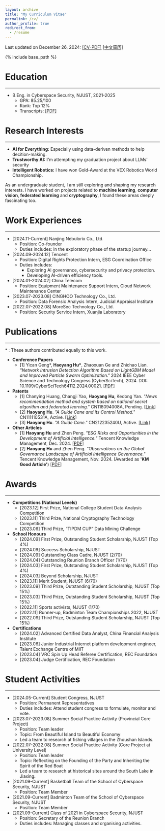 ```yaml
---
layout: archive
title: "My Curriculum Vitae"
permalink: /cv/
author_profile: true
redirect_from:
  - /resume
---
```


Last updated on December 26, 2024: <a href="https://ALIENHHY.github.io/_pages/CV_Haoyang_Hu_NJUST.pdf" target="_blank">[CV-PDF]</a>    <a href="https://ALIENHHY.github.io/_pages/胡皓阳中文简历.pdf" target="_blank">[中文简历]</a>

{% include base_path %}

Education
======
---
* B.Eng. in Cyberspace Security, NJUST, 2021-2025
  * GPA: 85.25/100
  * Rank: Top 12%
  * Transcripts: <a href="https://ALIENHHY.github.io/_pages/Transcripts-Haoyang Hu.pdf" target="_blank">[PDF]</a>

Research Interests
======
---
* **AI for Everything:** Especially using data-deriven methods to help decition-making.
* **Trustworthy AI:** I'm attempting my graduation project about LLMs' security
* **Intelligent Robotics:** I have won Gold-Award at the VEX Robotics World Championship.

As an undergraduate student, I am still exploring and shaping my research interests. I have worked on projects related to **machine learning**, **computer vision**, **federated learning** and **cryptography**, I found these areas deeply fascinating too.

Work Experiences
======
---
* [2024.11-Current] Nanjing Nebulorix Co., Ltd.
  * Position: Co-founder
  * Duties includes: In the exploratory phase of the startup journey...
* [2024.09-2024.12] Tencent
  * Position: Digital Rights Protection Intern, ESG Coordination Office
  * Duties includes:
      * Exploring AI governance, cybersecurity and privacy protection.
      * Developing AI-driven efficiency tools.
* [2024.01-2024.02] China Telecom
  * Position: Equipment Maintenance Support Intern, Cloud Network Maintenance Center
* [2023.07-2023.08] CINGHOO Technology Co., Ltd.
  * Position: Data Forensic Analysis Intern, Judicial Appraisal Institute
* [2022.07-2022.08] MoreSec Technology Co., Ltd.
  * Position: Security Service Intern, Xuanjia Laboratory

Publications
======
---
\* : These authors contributed equally to this work.
* **Conference Papers**
  * [1] Yican Geng\*, **Haoyang Hu\***, Zhaoxuan Ge and Zhichao Lian. *"Network Intrusion Detection Algorithm Based on LightGBM Model and Improved Particle Swarm Optimization."* 2024 IEEE Cyber Science and Technology Congress (CyberSciTech), 2024. DOI: 10.1109/CyberSciTech64112.2024.00021. <a href="https://ALIENHHY.github.io/_pages/CyberSciTech2024.pdf" target="_blank">[PDF]</a>
* **Patents**
  * [1] Chanying Huang, Changji Yao, **Haoyang Hu**, Kedong Yan. *"News recommendation method and system based on national secret algorithm and federated learning."* CN118094008A, Pending. <a href="https://patents.google.com/patent/CN118094008A" target="_blank">[Link]</a>
  * [2] **Haoyang Hu**. *"A Guide Cane and its Control Method."* CN111110531A, Active. <a href="https://patents.google.com/patent/CN111110531A" target="_blank">[Link]</a>
  * [3] **Haoyang Hu**. *"A Guide Cane."* CN212235240U, Active. <a href="https://patents.google.com/patent/CN212235240U" target="_blank">[Link]</a>
* **Other Articles**
  * [1] **Haoyang Hu** and Zhen Peng. *"ESG Risks and Opportunities in the Development of Artificial Intelligence."* Tencent Knowledge Management, Dec. 2024. <a href="https://ALIENHHY.github.io/_pages/人工智能发展的ESG风险与机遇【终】.pdf" target="_blank">[PDF]</a>
  * [2] **Haoyang Hu** and Zhen Peng. *"Observations on the Global Governance Landscape of Artificial Intelligence Governance."* Tencent Knowledge Management, Nov. 2024. (Awarded as **'KM Good Article'**) <a href="https://ALIENHHY.github.io/_pages/人工智能治理全球治理态势观察.pdf" target="_blank">[PDF]</a>

Awards
======
---
* **Competitions (National Levels)**
  * [2023.12] First Prize, National College Student Data Analysis Competition
  * [2023.11] Third Prize, National Cryptography Technology Competition
  * [2023.06] Third Prize, “TIPDM CUP” Data Mining Challenge
* **School Honours**
  * [2024.09] First Prize, Outstanding Student Scholarship, NJUST (Top 4%)
  * [2024.09] Success Scholarship, NJUST
  * [2024.09] Outstanding Class Cadre, NJUST (2/70)
  * [2024.04] Outstanding Reunion Branch Officer (1/70)
  * [2024.03] First Prize, Outstanding Student Scholarship, NJUST (Top 4%)
  * [2024.03] Beyond Scholarship, NJUST
  * [2023.11] Merit Student, NJUST (6/70)
  * [2023.09] Third Prize, Outstanding Student Scholarship, NJUST (Top 15%)
  * [2023.03] Third Prize, Outstanding Student Scholarship, NJUST (Top 15%)
  * [2022.11] Sports activists, NJUST (1/70)
  * [2022.11] Runner-up, Badminton Team Championships 2022, NJUST
  * [2022.09] Third Prize, Outstanding Student Scholarship, NJUST (Top 15%)
* **Certifications**
  * [2024.02] Advanced Certified Data Analyst, China Financial Analysis Institute
  * [2023.06] Junior Industrial Internet platform development engineer, Talent Exchange Centre of MIIT
  * [2023.04] VRC Spin Up Head Referee Certification, REC Foundation
  * [2023.04] Judge Certification, REC Foundation

Student Activities
======
---
* [2024.05-Current] Student Congress, NJUST
  * Position: Permanent Representatives
  * Duties includes: Attend student congress to formulate, monitor and vote.
* [2023.07-2023.08] Summer Social Practice Activity (Provincial Core Project)
  * Position: Team leader
  * Topic: From Beautiful Island to Beautiful Economy
  * Led a team to research at fishing villages in the Zhoushan Islands.
* [2022.07-2022.08] Summer Social Practice Activity (Core Project at University Level)
  * Position: Team leader
  * Topic: Reflecting on the Founding of the Party and Inheriting the Spirit of the Red Boat
  * Led a team to research at historical sites around the South Lake in Jiaxing.
* [2021.09-Current] Basketball Team of the School of Cyberspace Security, NJUST
  * Position: Team Member
* [2021.09-Current] Badminton Team of the School of Cyberspace Security, NJUST
  * Position: Team Member
* [2021.09-Current] Class of 2021 in Cyberspace Security, NJUST
  * Position: Secretary of the Reunion Branch
  * Duties includes: Managing classes and organising activities.
